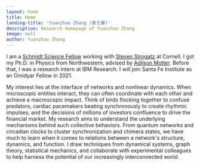 ```yaml
---
layout: home
title: Home
landing-title: 'Yuanzhao Zhang (章元肇)'
description: Research Homepage of Yuanzhao Zhang
image: null
author: Yuanzhao Zhang
---
```


I am a [Schmidt Science Fellow](https://schmidtsciencefellows.org) working with [Steven Strogatz](http://www.stevenstrogatz.com) at Cornell. I got my Ph.D. in Physics from Northwestern, advised by [Adilson Motter](http://dyn.phys.northwestern.edu/). Before that, I was a research intern at IBM Research. I will join Santa Fe Institute as an Omidyar Fellow in 2021.

My interest lies at the interface of networks and nonlinear dynamics. When microscopic entities interact, they can often coordinate with each other and achieve a macroscopic impact. Think of birds flocking together to confuse predators, cardiac pacemakers beating synchronously to create rhythmic impulses, and the decisions of millions of investors confluence to drive the financial market. My research aims to understand the underlying mechanisms behind such collective behaviors. From quantum networks and circadian clocks to cluster synchronization and chimera states, we have much to learn when it comes to relations between a network's structure, dynamics, and function. I draw techniques from dynamical systems, graph theory, statistical mechanics, and collaborate with experimental colleagues to help harness the potential of our increasingly interconnected world.
